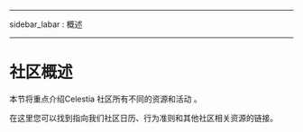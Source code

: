 - - -
sidebar_labar : 概述
- - -

# 社区概述

本节将重点介绍Celestia 社区所有不同的资源和活动 。

在这里您可以找到指向我们社区日历、行为准则和其他社区相关资源的链接。
